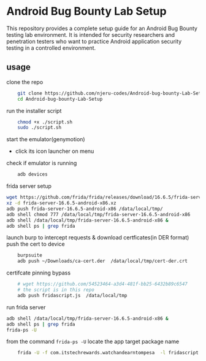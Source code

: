 # Android Bug Bounty Lab Setup

This repository provides a complete setup guide for an Android Bug Bounty testing lab environment. It is intended for security researchers and penetration testers who want to practice Android application security testing in a controlled environment.


## usage
clone the repo
```bash
    git clone https://github.com/njeru-codes/Android-bug-bounty-Lab-Setup.git
    cd Android-bug-bounty-Lab-Setup
```

run the installer script
```bash
    chmod +x ./script.sh
    sudo ./script.sh
```

start the emulator(genymotion)
- click its icon launcher on menu

check if emulator is running
```bash
    adb devices
```

frida server setup
```bash
wget https://github.com/frida/frida/releases/download/16.6.5/frida-server-16.6.5-android-x86.xz
xz -d frida-server-16.6.5-android-x86.xz
adb push frida-server-16.6.5-android-x86 /data/local/tmp/
adb shell chmod 777 /data/local/tmp/frida-server-16.6.5-android-x86
adb shell /data/local/tmp/frida-server-16.6.5-android-x86 &
adb shell ps | grep frida

```

launch burp to intercept requests & download certficates(in DER format)
push the cert to device
```bash
    burpsuite
    adb push ~/Downloads/ca-cert.der  /data/local/tmp/cert-der.crt
```

certifcate pinning bypass
```bash
    # wget https://github.com/54523464-a3d4-481f-bb25-6432b89c6547
    # the script is in this repo
    adb push fridascript.js  /data/local/tmp
```

run frida server
```bash
adb shell /data/local/tmp/frida-server-16.6.5-android-x86 &
adb shell ps | grep frida
frida-ps -U
```

from the command `frida-ps -U` locate the app target package name
```bash
    frida -U -f com.itstechrewards.watchandearntompesa  -l fridascript.js 
```

